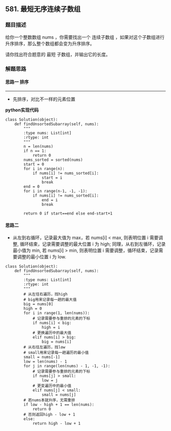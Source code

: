 ## 581. 最短无序连续子数组
### 题目描述

给你一个整数数组 nums ，你需要找出一个 连续子数组 ，如果对这个子数组进行升序排序，那么整个数组都会变为升序排序。

请你找出符合题意的 最短 子数组，并输出它的长度。

### 解题思路

#### 思路一  排序
****
- 先排序，对比不一样的元素位置

**python实现代码**
```
class Solution(object):
    def findUnsortedSubarray(self, nums):
        """
        :type nums: List[int]
        :rtype: int
        """
        n = len(nums)
        if n == 1:
            return 0
        nums_sorted = sorted(nums)
        start = 0
        for i in range(n):
            if nums[i] != nums_sorted[i]:
                start = i
                break
        end = 0
        for i in range(n-1, -1, -1):
            if nums[i] != nums_sorted[i]:
                end = i
                break
        
        return 0 if start==end else end-start+1

```

#### 思路二 

- 从左到右循环，记录最大值为 max，若 nums[i] < max, 则表明位置 i 需要调整, 循环结束，记录需要调整的最大位置 i 为 high; 同理，从右到左循环，记录最小值为 min, 若 nums[i] > min, 则表明位置 i 需要调整，循环结束，记录需要调整的最小位置 i 为 low.

```
class Solution(object):
    def findUnsortedSubarray(self, nums):
        """
        :type nums: List[int]
        :rtype: int
        """
        # 从左往右遍历，找high
        # big用来记录每一趟的最大值
        big = nums[0]
        high = 0
        for i in range(1, len(nums)):
            # 记录需要参与重排的元素的下标
            if nums[i] < big:
                high = i
            # 更换遍历中的最大值
            elif nums[i] > big:
                big = nums[i]
        # 从右往左遍历，找low
        # small用来记录每一趟遍历的最小值
        small = nums[-1]
        low = len(nums) - 1
        for j in range(len(nums) - 1, -1, -1):
            # 记录需要参与重排的元素的下标
            if nums[j] > small:
                low = j
            # 更变遍历中的最小值
            elif nums[j] < small:
                small = nums[j]
        # 若nums本就升序，无需重排
        if low - high + 1 == len(nums):
            return 0
        # 否则返回high - low + 1
        else:
            return high - low + 1
```

